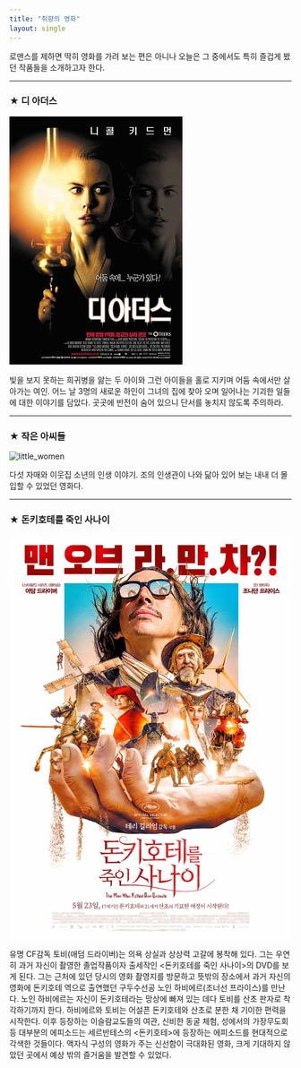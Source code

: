 ```yaml
---
title: "취향의 영화"
layout: single
---
```


로맨스를 제하면 딱히 영화를 가려 보는 편은 아니나 오늘은 그 중에서도 특히 즐겁게 봤던 작품들을 소개하고자 한다. 

---
### ★ 디 아더스
![others](/assets/images/theothers.jpg)

빛을 보지 못하는 희귀병을 앓는 두 아이와 그런 아이들을 홀로 지키며 어둠 속에서만 살아가는 여인. 어느 날 3명의 새로운 하인이 그녀의 집에 찾아 오며 일어나는 기괴한 일들에 대한 이야기를 담았다. 곳곳에 반전이 숨어 있으니 단서를 놓치지 않도록 주의하라. 

---
### ★ 작은 아씨들
![little_women][lw]

[lw]: https://images-na.ssl-images-amazon.com/images/I/91MCxPWGWqL._AC_SL1500_.jpg

다섯 자매와 이웃집 소년의 인생 이야기. 조의 인생관이 나와 닮아 있어 보는 내내 더 몰입할 수 있었던 영화다. 

---
### ★ 돈키호테를 죽인 사나이
[![don](/assets/images/DonQuixote.jpg "더 자세한 내용을 원하시면 방문해 보세요.")](http://m.cine21.com/news/view/?mag_id=93146&utm_source=dable)

유명 CF감독 토비(애덤 드라이버)는 의욕 상실과 상상력 고갈에 봉착해 있다. 그는 우연히 과거 자신이 촬영한 졸업작품이자 출세작인 <돈키호테를 죽인 사나이>의 DVD를 보게 된다. 그는 근처에 있던 당시의 영화 촬영지를 방문하고 뜻밖의 장소에서 과거 자신의 영화에 돈키호테 역으로 출연했던 구두수선공 노인 하비에르(조너선 프라이스)를 만난다. 노인 하비에르는 자신이 돈키호테라는 망상에 빠져 있는 데다 토비를 산초 판자로 착각하기까지 한다. 하비에르와 토비는 어설픈 돈키호테와 산초로 분한 채 기이한 편력을 시작한다. 이후 등장하는 이슬람교도들의 여관, 신비한 동굴 체험, 성에서의 가장무도회 등 대부분의 에피소드는 세르반테스의 <돈키호테>에 등장하는 에피소드를 현대적으로 각색한 것들이다. 액자식 구성의 영화가 주는 신선함이 극대화된 영화, 크게 기대하지 않았던 곳에서 예상 밖의 즐거움을 발견할 수 있었다.
